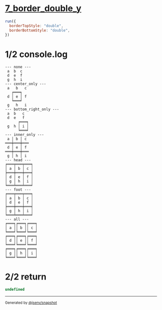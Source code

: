 # [7_border_double_y](../../table_9_cells.test.mjs#L212)

```js
run({
  borderTopStyle: "double",
  borderBottomStyle: "double",
})
```

# 1/2 console.log

```console
--- none ---
 a  b  c 
 d  e  f 
 g  h  i 
--- center_only ---
 a   b   c 
   ╒═══╕   
 d │ e │ f 
   ╘═══╛   
 g   h   i 
--- bottom_right_only ---
 a  b   c  
 d  e   f  
      ╒═══╕
 g  h │ i │
      ╘═══╛
--- inner_only ---
 a │ b │ c 
═══╪═══╪═══
 d │ e │ f 
═══╪═══╪═══
 g │ h │ i 
--- head ---
╒═══╤═══╤═══╕
│ a │ b │ c │
╞═══╪═══╪═══╡
│ d │ e │ f │
│ g │ h │ i │
╘═══╧═══╧═══╛
--- foot ---
╒═══╤═══╤═══╕
│ a │ b │ c │
│ d │ e │ f │
╞═══╪═══╪═══╡
│ g │ h │ i │
╘═══╧═══╧═══╛
--- all ---
╒═══╕╒═══╕╒═══╕
│ a ││ b ││ c │
╘═══╛╘═══╛╘═══╛
╒═══╕╒═══╕╒═══╕
│ d ││ e ││ f │
╘═══╛╘═══╛╘═══╛
╒═══╕╒═══╕╒═══╕
│ g ││ h ││ i │
╘═══╛╘═══╛╘═══╛
```

# 2/2 return

```js
undefined
```

---

<sub>
  Generated by <a href="https://github.com/jsenv/core/tree/main/packages/independent/snapshot">@jsenv/snapshot</a>
</sub>
